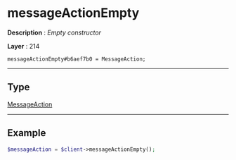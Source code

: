 # messageActionEmpty

**Description** : *Empty constructor*

**Layer** : 214

```tl
messageActionEmpty#b6aef7b0 = MessageAction;
```

---

## Type

[MessageAction](type/MessageAction)

---

## Example

```php
$messageAction = $client->messageActionEmpty();
```